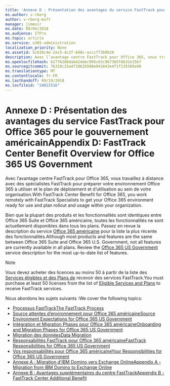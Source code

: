 ```yaml
---
title: 'Annexe D : Présentation des avantages du service FastTrack pour Office 365 pour le gouvernement américain'
ms.author: v-rberg
author: v-rberg-msft
manager: jimmuir
ms.date: 09/04/2018
ms.audience: ITPro
ms.topic: article
ms.service: o365-administration
localization_priority: None
ms.assetid: 5c619c4e-2ac5-4c2f-8d8c-acccff3b9b20
description: Avec l’avantage centre FastTrack pour Office 365, vous travaillez à distance avec des spécialistes FastTrack pour préparer votre environnement Office 365 à utiliser et le plan de déploiement et d’utilisation au sein de votre organisation.
ms.openlocfilehash: b2776280dab424dec995c63c9673b5fdb32e15bf
ms.sourcegitcommit: 7b319c33a4f1062b508e941643e4f1f135309a98
ms.translationtype: MT
ms.contentlocale: fr-FR
ms.lasthandoff: 09/19/2018
ms.locfileid: "24021516"
---
```

# <a name="appendix-d-fasttrack-center-benefit-overview-for-office-365-us-government"></a><span data-ttu-id="30ad5-103">Annexe D : Présentation des avantages du service FastTrack pour Office 365 pour le gouvernement américain</span><span class="sxs-lookup"><span data-stu-id="30ad5-103">Appendix D: FastTrack Center Benefit Overview for Office 365 US Government</span></span>

<span data-ttu-id="30ad5-104">Avec l’avantage centre FastTrack pour Office 365, vous travaillez à distance avec des spécialistes FastTrack pour préparer votre environnement Office 365 à utiliser et le plan de déploiement et d’utilisation au sein de votre organisation.</span><span class="sxs-lookup"><span data-stu-id="30ad5-104">With FastTrack Center Benefit for Office 365, you work remotely with FastTrack Specialists to get your Office 365 environment ready for use and plan rollout and usage within your organization.</span></span> 
  
<span data-ttu-id="30ad5-p101">Bien que la plupart des produits et les fonctionnalités sont identiques entre Office 365 Suite et Office 365 américaine, toutes les fonctionnalités ne sont actuellement disponibles dans tous les plans. Passez en revue la description du service [Office 365 américaine](https://aka.ms/aboutgovcloud) pour la liste la plus récente des fonctionnalités.</span><span class="sxs-lookup"><span data-stu-id="30ad5-p101">Although most products and features are the same between Office 365 Suite and Office 365 U.S. Government, not all features are currently available in all plans. Review the [Office 365 US Government](https://aka.ms/aboutgovcloud) service description for the most up-to-date list of features.</span></span>

> [!NOTE]
><span data-ttu-id="30ad5-107">Vous devez acheter des licences au moins 50 à partir de la liste des [Services éligibles et des Plans de](eligible-services-and-plans.md) recevoir des services FastTrack.</span><span class="sxs-lookup"><span data-stu-id="30ad5-107">You must purchase at least 50 licenses from the list of [Eligible Services and Plans](eligible-services-and-plans.md) to receive FastTrack services.</span></span>  

<span data-ttu-id="30ad5-108">Nous abordons les sujets suivants :</span><span class="sxs-lookup"><span data-stu-id="30ad5-108">We cover the following topics:</span></span>
- [<span data-ttu-id="30ad5-109">Processus FastTrack</span><span class="sxs-lookup"><span data-stu-id="30ad5-109">The FastTrack Process</span></span>](fasttrack-process.md) 
- [<span data-ttu-id="30ad5-110">Source attentes d’environnement pour Office 365 américaine</span><span class="sxs-lookup"><span data-stu-id="30ad5-110">Source Environment Expectations for Office 365 US Government</span></span>](US-Gov-appendix-source-environment-expectations.md)   
- [<span data-ttu-id="30ad5-111">Intégration et Migration Phases pour Office 365 américaine</span><span class="sxs-lookup"><span data-stu-id="30ad5-111">Onboarding and Migration Phases for Office 365 US Government</span></span>](US-Gov-appendix-onboarding-and-migration.md)
- [<span data-ttu-id="30ad5-112">Migration des données</span><span class="sxs-lookup"><span data-stu-id="30ad5-112">Data Migration</span></span>](data-migration.md)    
- [<span data-ttu-id="30ad5-113">Responsabilités FastTrack pour Office 365 américaine</span><span class="sxs-lookup"><span data-stu-id="30ad5-113">FastTrack Responsibilities for Office 365 US Government</span></span>](US-Gov-appendix-fasttrack-responsibilities.md)   
- [<span data-ttu-id="30ad5-114">Vos responsabilités pour Office 365 américaine</span><span class="sxs-lookup"><span data-stu-id="30ad5-114">Your Responsibilities for Office 365 US Government</span></span>](US-Gov-appendix-your-responsibilities.md) 
- [<span data-ttu-id="30ad5-115">Annexe A : Migration d'IBM Domino vers Exchange Online</span><span class="sxs-lookup"><span data-stu-id="30ad5-115">Appendix A - Migration from IBM Domino to Exchange Online</span></span>](from-ibm-domino-to-exchange-online.md)   
- [<span data-ttu-id="30ad5-116">Annexe B : Avantages supplémentaires du centre FastTrack</span><span class="sxs-lookup"><span data-stu-id="30ad5-116">Appendix B - FastTrack Center Additional Benefit</span></span>](fasttrack-additional-benefits.md)


